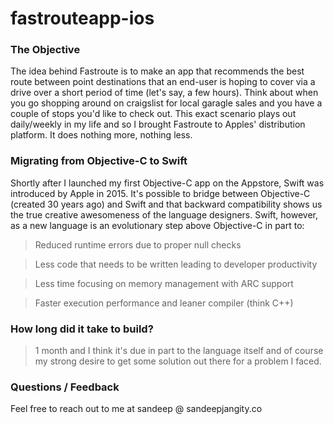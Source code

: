 # fastrouteapp-ios

### The Objective

The idea behind Fastroute is to make an app that recommends the best route between point destinations that an end-user is hoping to cover via a drive over a short period of time (let's say, a few hours). Think about when you go shopping around on craigslist for local garagle sales and you have a couple of stops you'd like to check out. This exact scenario plays out daily/weekly in my life and so I brought Fastroute to Apples' distribution platform. It does nothing more, nothing less.

### Migrating from Objective-C to Swift

Shortly after I launched my first Objective-C app on the Appstore, Swift was introduced by Apple in 2015. It's possible to bridge between Objective-C (created 30 years ago) and Swift and that backward compatibility shows us the true creative awesomeness of the language designers. Swift, however, as a new language is an evolutionary step above Objective-C in part to:

> Reduced runtime errors due to proper null checks

> Less code that needs to be written leading to developer productivity

> Less time focusing on memory management with ARC support

> Faster execution performance and leaner compiler (think C++)

### How long did it take to build?

> 1 month and I think it's due in part to the language itself and of course my strong desire to get some solution out there for a problem I faced.

### Questions / Feedback

Feel free to reach out to me at sandeep @ sandeepjangity.co
